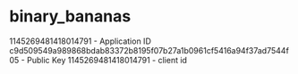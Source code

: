 ﻿# binary_bananas
1145269481418014791 - Application ID
c9d509549a989868bdab83372b8195f07b27a1b0961cf5416a94f37ad7544f05 - Public Key
1145269481418014791 - client id
